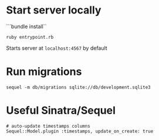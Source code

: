 # Start server locally

```bundle install``

```ruby entrypoint.rb```

Starts server at ```localhost:4567``` by default

# Run migrations
```sequel -m db/migrations sqlite://db/development.sqlite3```

# Useful Sinatra/Sequel
    # auto-update timestamps columns
    Sequel::Model.plugin :timestamps, update_on_create: true
